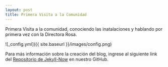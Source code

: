```yaml
---
layout: post
title: Primera Visita a la Comunidad
---
```


Primera Visita a la comunidad, conociendo las inatalaciones y hablando por primera vez con la Directora Rosa.

![_config.yml]({{ site.baseurl }}/images/config.png)

Para más información sobre la creación del blog, ingrese al siguiente link del [Repositorio de Jekyll-Now](https://github.com/L9029/l9029.github.io) en nuestro GitHub.